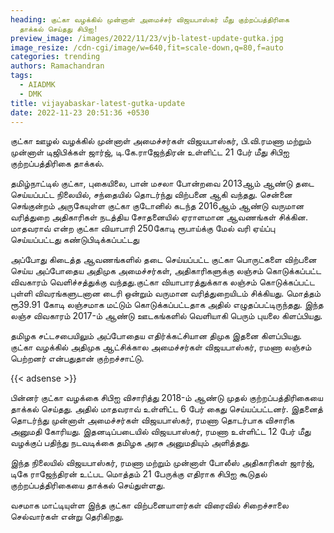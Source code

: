 ```yaml
---
heading: குட்கா வழக்கில் முன்னாள் அமைச்சர் விஜயபாஸ்கர் மீது குற்றப்பத்திரிகை
  தாக்கல் செய்தது சிபிஐ!
preview_image: /images/2022/11/23/vjb-latest-update-gutka.jpg
image_resize: /cdn-cgi/image/w=640,fit=scale-down,q=80,f=auto
categories: trending
authors: Ramachandran
tags:
  - AIADMK
  - DMK
title: vijayabaskar-latest-gutka-update
date: 2022-11-23 20:51:36 +0530
---
```



குட்கா ஊழல் வழக்கில் முன்னாள் அமைச்சர்கள் விஜயபாஸ்கர், பி.வி.ரமணா மற்றும் முன்னாள் டிஜிபிக்கள் ஜார்ஜ், டி.கே.ராஜேந்திரன் உள்ளிட்ட 21 பேர் மீது சிபிஐ குற்றப்பத்திரிகை தாக்கல்.

தமிழ்நாட்டில் குட்கா, புகையிலை, பான் மசலா போன்றவை 2013ஆம் ஆண்டு தடை செய்யப்பட்ட நிலையில், சந்தையில் தொடர்ந்து விற்பனை ஆகி வந்தது. சென்னை செங்குன்றம் அருகேயுள்ள குட்கா குடோனில் கடந்த 2016ஆம் ஆண்டு வருமான வரித்துறை அதிகாரிகள் நடத்திய சோதனையில் ஏராளமான ஆவணங்கள் சிக்கின. மாதவராவ் என்ற குட்கா வியாபாரி 250கோடி ரூபாய்க்கு மேல் வரி ஏய்ப்பு செய்யப்பட்டது கண்டுபிடிக்கப்பட்டது

அப்போது கிடைத்த ஆவணங்களில் தடை செய்யப்பட்ட குட்கா பொருட்களை விற்பனை செய்ய அப்போதைய அதிமுக அமைச்சர்கள், அதிகாரிகளுக்கு லஞ்சம் கொடுக்கப்பட்ட விவகாரம் வெளிச்சத்துக்கு வந்தது.குட்கா வியாபாரத்துக்காக லஞ்சம் கொடுக்கப்பட்ட புள்ளி விவரங்களுடனான டைரி ஒன்றும் வருமான வரித்துறையிடம் சிக்கியது. மொத்தம் ரூ39.91 கோடி லஞ்சமாக மட்டும் கொடுக்கப்பட்டதாக அதில் எழுதப்பட்டிருந்தது. இந்த லஞ்ச விவகாரம் 2017-ம் ஆண்டு ஊடகங்களில் வெளியாகி பெரும் புயலை கிளப்பியது.

தமிழக சட்டசபையிலும் அப்போதைய எதிர்க்கட்சியான திமுக இதனை கிளப்பியது. குட்கா வழக்கில் அதிமுக ஆட்சிக்கால அமைச்சர்கள் விஜயபாஸ்கர், ரமணா லஞ்சம் பெற்றனர் என்பதுதான் குற்றச்சாட்டு.

{{< adsense >}}

பின்னர் குட்கா வழக்கை சிபிஐ விசாரித்து 2018-ம் ஆண்டு முதல் குற்றப்பத்திரிகையை தாக்கல் செய்தது. அதில் மாதவராவ் உள்ளிட்ட 6 பேர் கைது செய்யப்பட்டனர். இதனைத் தொடர்ந்து முன்னாள் அமைச்சர்கள் விஜயபாஸ்கர், ரமணா தொடர்பாக விசாரிக அனுமதி கோரியது. இதனடிப்படையில் விஜயபாஸ்கர், ரமணா உள்ளிட்ட 12 பேர் மீது வழக்குப் பதிந்து நடவடிக்கை தமிழக அரசு அனுமதியும் அளித்தது.

இந்த நிலையில் விஜயபாஸ்கர், ரமணா மற்றும் முன்னாள் போலீஸ் அதிகாரிகள் ஜார்ஜ், டிகே ராஜேந்திரன் உட்பட மொத்தம் 21 பேருக்கு எதிராக சிபிஐ கூடுதல் குற்றப்பத்திரிகையை தாக்கல் செய்துள்ளது.

வசமாக மாட்டியுள்ள இந்த குட்கா விற்பனையாளர்கள் விரைவில் சிறைச்சாலை செல்வார்கள் என்று தெரிகிறது.
